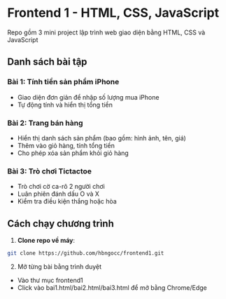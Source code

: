 # Frontend 1 - HTML, CSS, JavaScript 

Repo gồm 3 mini project lập trình web giao diện bằng HTML, CSS và JavaScript

## Danh sách bài tập

### Bài 1: Tính tiền sản phẩm iPhone
- Giao diện đơn giản để nhập số lượng mua iPhone
- Tự động tính và hiển thị tổng tiền

### Bài 2: Trang bán hàng 
- Hiển thị danh sách sản phẩm (bao gồm: hình ảnh, tên, giá)
- Thêm vào giỏ hàng, tính tổng tiền
- Cho phép xóa sản phẩm khỏi giỏ hàng

### Bài 3: Trò chơi Tictactoe
- Trò chơi cờ ca-rô 2 người chơi
- Luân phiên đánh dấu O và X
- Kiểm tra điều kiện thắng hoặc hòa

## Cách chạy chương trình

1. **Clone repo về máy**:
```bash
git clone https://github.com/hbngocc/frontend1.git 
```

2. Mở từng bài bằng trình duyệt
- Vào thư mục frontend1
- Click vào bai1.html/bai2.html/bai3.html để mở bằng Chrome/Edge
